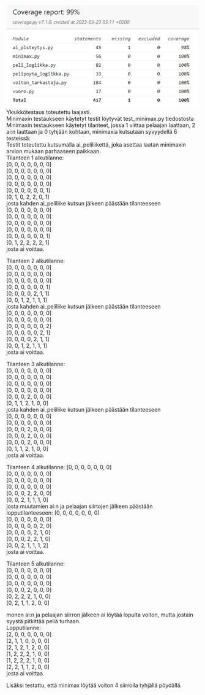 ![Kattavuusraportti](https://github.com/BigJackz/connect4/blob/master/Dokumentit/final%20testikattavuus%2023.3.2023.png)  
Yksikkötestaus toteutettu laajasti.  
Minimaxin testaukseen käytetyt testit löytyvät test_minimax.py tiedostosta  
Minimaxin testaukseen käytetyt tilanteet, jossa 1 viittaa pelaajan laattaan, 2 ai:n laattaan ja 0 tyhjään kohtaan, minimaxia kutsutaan syvyydellä 6 testeissä:  
Testit toteutettu kutsumalla ai_peliliikettä, joka asettaa laatan minimaxin arvion mukaan parhaaseen paikkaan.  
Tilanteen 1 alkutilanne:  
[0, 0, 0, 0, 0, 0, 0]  
[0, 0, 0, 0, 0, 0, 0]  
[0, 0, 0, 0, 0, 0, 0]  
[0, 0, 0, 0, 0, 0, 0]  
[0, 0, 0, 0, 0, 0, 1]  
[0, 1, 0, 2, 2, 0, 1]  
josta kahden ai_peliliike kutsun jälkeen päästään tilanteeseen  
[0, 0, 0, 0, 0, 0, 0]  
[0, 0, 0, 0, 0, 0, 0]  
[0, 0, 0, 0, 0, 0, 0]  
[0, 0, 0, 0, 0, 0, 0]  
[0, 0, 0, 0, 0, 0, 1]  
[0, 1, 2, 2, 2, 2, 1]  
josta ai voittaa.  
  
Tilanteen 2 alkutilanne:  
[0, 0, 0, 0, 0, 0, 0]  
[0, 0, 0, 0, 0, 0, 0]  
[0, 0, 0, 0, 0, 0, 0]  
[0, 0, 0, 0, 0, 0, 1]  
[0, 0, 0, 0, 2, 1, 1]  
[0, 0, 1, 2, 1, 1, 1]  
josta kahden ai_peliliike kutsun jälkeen päästään tilanteeseen  
[0, 0, 0, 0, 0, 0, 0]  
[0, 0, 0, 0, 0, 0, 0]  
[0, 0, 0, 0, 0, 0, 2]  
[0, 0, 0, 0, 0, 2, 1]  
[0, 0, 0, 0, 2, 1, 1]  
[0, 0, 1, 2, 1, 1, 1]  
josta ai voittaa.  
  
Tilanteen 3 alkutilanne:  
[0, 0, 0, 0, 0, 0, 0]  
[0, 0, 0, 0, 0, 0, 0]  
[0, 0, 0, 0, 0, 0, 0]  
[0, 0, 0, 0, 0, 0, 0]  
[0, 0, 0, 2, 0, 0, 0]  
[0, 1, 1, 2, 1, 0, 0]  
josta kahden ai_peliliike kutsun jälkeen päästään tilanteeseen  
[0, 0, 0, 0, 0, 0, 0]  
[0, 0, 0, 0, 0, 0, 0]  
[0, 0, 0, 2, 0, 0, 0]  
[0, 0, 0, 2, 0, 0, 0]  
[0, 0, 0, 2, 0, 0, 0]  
[0, 1, 1, 2, 1, 0, 0]  
josta ai voittaa.  
  
Tilanteen 4 alkutilanne:
[0, 0, 0, 0, 0, 0, 0]  
[0, 0, 0, 0, 0, 0, 0]  
[0, 0, 0, 0, 0, 0, 0]  
[0, 0, 0, 0, 0, 0, 0]  
[0, 0, 0, 2, 2, 0, 0]  
[0, 0, 2, 1, 1, 1, 0]  
josta muutamien ai:n ja pelaajan siirtojen jälkeen päästään lopputilanteeseen:
[0, 0, 0, 0, 0, 0, 0]  
[0, 0, 0, 0, 0, 0, 0]  
[0, 0, 0, 0, 0, 2, 0]  
[0, 0, 0, 0, 2, 1, 0]  
[0, 0, 0, 2, 2, 1, 0]  
[0, 0, 2, 1, 1, 1, 2]  
josta ai voittaa.  
  
Tilanteen 5 alkutilanne:  
[0, 0, 0, 0, 0, 0, 0]  
[0, 0, 0, 0, 0, 0, 0]  
[0, 0, 0, 0, 0, 0, 0]  
[0, 0, 0, 2, 0, 0, 0]  
[0, 2, 2, 2, 1, 0, 0]  
[0, 2, 1, 1, 2, 0, 0]  
  
monen ai:n ja pelaajan siirron jälkeen ai löytää lopulta voiton, mutta jostain syystä pitkittää peliä turhaan.  
Lopputilanne:  
[2, 0, 0, 0, 0, 0, 0]  
[2, 1, 1, 0, 0, 0, 0]  
[2, 1, 2, 1, 2, 0, 0]  
[1, 2, 2, 2, 1, 0, 0]  
[1, 2, 2, 2, 1, 0, 0]  
[2, 2, 1, 1, 2, 0, 0]  
josta ai voittaa.  
  
Lisäksi testattu, että minimax löytää voiton 4 siirrolla tyhjällä pöydällä.  

















